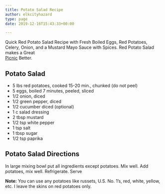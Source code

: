```yaml
---
title: Potato Salad Recipe
author: elkcityhazard
type: page
date: 2019-12-16T15:43:33+00:00

---
```

Quick Red Potato Salad Recipe with Fresh Boiled Eggs, Red Potatoes, Celery, Onion, and a Mustard Mayo Sauce with Spices. Red Potato Salad makes a Great  
<a href="/wordpress/grilling-cookouts-and-barbecues/" rel="noopener noreferrer" target="_blank">Picnic</a> Better.

## Potato Salad

  * 5 lbs red potatoes, cooked 15-20 min., chunked (do not peel)
  * 5 eggs, boiled 7 minutes, peeled, sliced
  * 1/2 onion, diced
  * 1/2 green pepper, diced
  * 1/2 cucumber diced (optional)
  * 1 c salad dressing
  * 2 tbsp mustard
  * 1/2 tsp white pepper
  * 1 tsp salt
  * 1 tbsp sugar
  * 1/2 tsp paprika

## Potato Salad Directions

In large mixing bowl put all ingredients except potatoes. Mix well. Add potatoes, mix well. Refrigerate. Serve

**Note:** You can use any potatoes like russets, U.S. No. 1&#8217;s, red, white, yellow, etc. I leave the skins on red potatoes only.